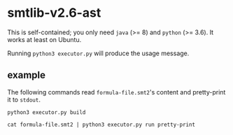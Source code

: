 # smtlib-v2.6-ast

This is self-contained; you only need ```java``` (>= 8) and ```python``` (>= 3.6). It works at least on Ubuntu.

Running ```python3 executor.py``` will produce the usage message.

## example

The following commands read ```formula-file.smt2```'s content and pretty-print it to ```stdout```.

```python3 executor.py build```

```cat formula-file.smt2 | python3 executor.py run pretty-print```
